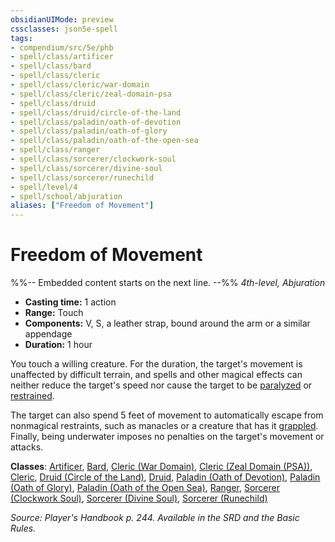 ```yaml
---
obsidianUIMode: preview
cssclasses: json5e-spell
tags:
- compendium/src/5e/phb
- spell/class/artificer
- spell/class/bard
- spell/class/cleric
- spell/class/cleric/war-domain
- spell/class/cleric/zeal-domain-psa
- spell/class/druid
- spell/class/druid/circle-of-the-land
- spell/class/paladin/oath-of-devotion
- spell/class/paladin/oath-of-glory
- spell/class/paladin/oath-of-the-open-sea
- spell/class/ranger
- spell/class/sorcerer/clockwork-soul
- spell/class/sorcerer/divine-soul
- spell/class/sorcerer/runechild
- spell/level/4
- spell/school/abjuration
aliases: ["Freedom of Movement"]
---
```

# Freedom of Movement
%%-- Embedded content starts on the next line. --%%
*4th-level, Abjuration*  

- **Casting time:** 1 action
- **Range:** Touch
- **Components:** V, S, a leather strap, bound around the arm or a similar appendage
- **Duration:** 1 hour

You touch a willing creature. For the duration, the target's movement is unaffected by difficult terrain, and spells and other magical effects can neither reduce the target's speed nor cause the target to be [paralyzed](/Systems/5e/rules/conditions.md#paralyzed) or [restrained](/Systems/5e/rules/conditions.md#restrained).

The target can also spend 5 feet of movement to automatically escape from nonmagical restraints, such as manacles or a creature that has it [grappled](/Systems/5e/rules/conditions.md#grappled). Finally, being underwater imposes no penalties on the target's movement or attacks.

**Classes**: [Artificer](/Systems/5e/classes/artificer-tce.md), [Bard](/Systems/5e/classes/bard.md), [Cleric (War Domain)](/Systems/5e/classes/cleric-war-domain.md), [Cleric (Zeal Domain (PSA))](/Systems/5e/classes/cleric-zeal-domain-psa-psa.md), [Cleric](/Systems/5e/classes/cleric.md), [Druid (Circle of the Land)](/Systems/5e/classes/druid-circle-of-the-land.md), [Druid](/Systems/5e/classes/druid.md), [Paladin (Oath of Devotion)](/Systems/5e/classes/paladin-oath-of-devotion.md), [Paladin (Oath of Glory)](/Systems/5e/classes/paladin-oath-of-glory-tce.md), [Paladin (Oath of the Open Sea)](/Systems/5e/classes/paladin-oath-of-the-open-sea-tdcsr.md), [Ranger](/Systems/5e/classes/ranger.md), [Sorcerer (Clockwork Soul)](/Systems/5e/classes/sorcerer-clockwork-soul-tce.md), [Sorcerer (Divine Soul)](/Systems/5e/classes/sorcerer-divine-soul-xge.md), [Sorcerer (Runechild)](/Systems/5e/classes/sorcerer-runechild-tdcsr.md)

*Source: Player's Handbook p. 244. Available in the SRD and the Basic Rules.*